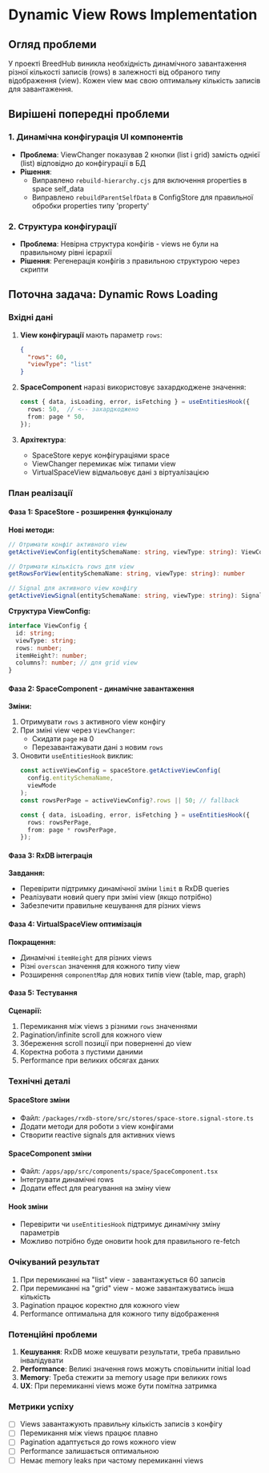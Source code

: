 # Dynamic View Rows Implementation

## Огляд проблеми

У проекті BreedHub виникла необхідність динамічного завантаження різної кількості записів (rows) в залежності від обраного типу відображення (view). Кожен view має свою оптимальну кількість записів для завантаження.

## Вирішені попередні проблеми

### 1. Динамічна конфігурація UI компонентів
- **Проблема**: ViewChanger показував 2 кнопки (list і grid) замість однієї (list) відповідно до конфігурації в БД
- **Рішення**:
  - Виправлено `rebuild-hierarchy.cjs` для включення properties в space self_data
  - Виправлено `rebuildParentSelfData` в ConfigStore для правильної обробки properties типу 'property'

### 2. Структура конфігурації
- **Проблема**: Невірна структура конфігів - views не були на правильному рівні ієрархії
- **Рішення**: Регенерація конфігів з правильною структурою через скрипти

## Поточна задача: Dynamic Rows Loading

### Вхідні дані

1. **View конфігурації** мають параметр `rows`:
   ```json
   {
     "rows": 60,
     "viewType": "list"
   }
   ```

2. **SpaceComponent** наразі використовує захардкоджене значення:
   ```typescript
   const { data, isLoading, error, isFetching } = useEntitiesHook({
     rows: 50,  // <-- захардкоджено
     from: page * 50,
   });
   ```

3. **Архітектура**:
   - SpaceStore керує конфігураціями space
   - ViewChanger перемикає між типами view
   - VirtualSpaceView відмальовує дані з віртуалізацією

### План реалізації

#### Фаза 1: SpaceStore - розширення функціоналу

**Нові методи:**
```typescript
// Отримати конфіг активного view
getActiveViewConfig(entitySchemaName: string, viewType: string): ViewConfig | null

// Отримати кількість rows для view
getRowsForView(entitySchemaName: string, viewType: string): number

// Signal для активного view конфігу
getActiveViewSignal(entitySchemaName: string, viewType: string): Signal<ViewConfig>
```

**Структура ViewConfig:**
```typescript
interface ViewConfig {
  id: string;
  viewType: string;
  rows: number;
  itemHeight?: number;
  columns?: number; // для grid view
}
```

#### Фаза 2: SpaceComponent - динамічне завантаження

**Зміни:**
1. Отримувати `rows` з активного view конфігу
2. При зміні view через `ViewChanger`:
   - Скидати `page` на 0
   - Перезавантажувати дані з новим `rows`
3. Оновити `useEntitiesHook` виклик:
   ```typescript
   const activeViewConfig = spaceStore.getActiveViewConfig(
     config.entitySchemaName,
     viewMode
   );
   const rowsPerPage = activeViewConfig?.rows || 50; // fallback

   const { data, isLoading, error, isFetching } = useEntitiesHook({
     rows: rowsPerPage,
     from: page * rowsPerPage,
   });
   ```

#### Фаза 3: RxDB інтеграція

**Завдання:**
- Перевірити підтримку динамічної зміни `limit` в RxDB queries
- Реалізувати новий query при зміні view (якщо потрібно)
- Забезпечити правильне кешування для різних views

#### Фаза 4: VirtualSpaceView оптимізація

**Покращення:**
- Динамічні `itemHeight` для різних views
- Різні `overscan` значення для кожного типу view
- Розширення `componentMap` для нових типів view (table, map, graph)

#### Фаза 5: Тестування

**Сценарії:**
1. Перемикання між views з різними `rows` значеннями
2. Pagination/infinite scroll для кожного view
3. Збереження scroll позиції при поверненні до view
4. Коректна робота з пустими даними
5. Performance при великих обсягах даних

### Технічні деталі

#### SpaceStore зміни
- Файл: `/packages/rxdb-store/src/stores/space-store.signal-store.ts`
- Додати методи для роботи з view конфігами
- Створити reactive signals для активних views

#### SpaceComponent зміни
- Файл: `/apps/app/src/components/space/SpaceComponent.tsx`
- Інтегрувати динамічні rows
- Додати effect для реагування на зміну view

#### Hook зміни
- Перевірити чи `useEntitiesHook` підтримує динамічну зміну параметрів
- Можливо потрібно буде оновити hook для правильного re-fetch

### Очікуваний результат

1. При перемиканні на "list" view - завантажується 60 записів
2. При перемиканні на "grid" view - може завантажуватись інша кількість
3. Pagination працює коректно для кожного view
4. Performance оптимальна для кожного типу відображення

### Потенційні проблеми

1. **Кешування**: RxDB може кешувати результати, треба правильно інвалідувати
2. **Performance**: Великі значення rows можуть сповільнити initial load
3. **Memory**: Треба стежити за memory usage при великих rows
4. **UX**: При перемиканні views може бути помітна затримка

### Метрики успіху

- [ ] Views завантажують правильну кількість записів з конфігу
- [ ] Перемикання між views працює плавно
- [ ] Pagination адаптується до rows кожного view
- [ ] Performance залишається оптимальною
- [ ] Немає memory leaks при частому перемиканні views